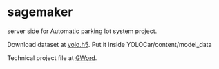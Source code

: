 # sagemaker
server side for Automatic parking lot system project.


Download dataset at [yolo.h5](https://www.kaggle.com/rmoharir8396/yolo-h5-file).
Put it inside YOLOCar/content/model_data


Technical project file at [GWord](https://docs.google.com/document/d/1kCb34r732v9ADFkx96jIkqE-y298oh6T52WvtRn30G8/edit?usp=sharing).
